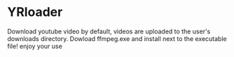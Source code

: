 # YRloader
Download youtube video
by default, videos are uploaded to the user's downloads directory. 
Dowload ffmpeg.exe and install next to the executable file!
enjoy your use
